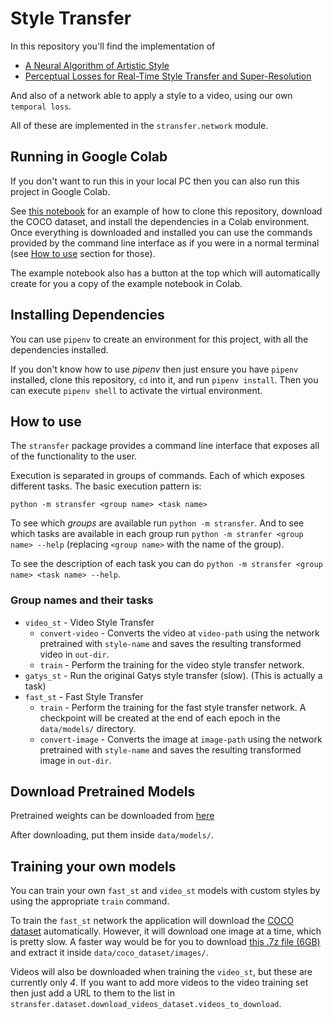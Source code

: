 # Style Transfer

In this repository you'll find the implementation of 

- [A Neural Algorithm of Artistic Style](https://arxiv.org/abs/1508.06576)
- [Perceptual Losses for Real-Time Style Transfer and Super-Resolution](https://arxiv.org/abs/1603.08155)

And also of a network able to apply a style to a video, using our own `temporal loss`.

All of these are implemented in the `stransfer.network` module.


## Running in Google Colab

If you don't want to run this in your local PC then you can also run this project in Google Colab.

See [this notebook](https://github.com/tupini07/StyleTransfer/blob/master/Colab_Style_Transfer.ipynb)
for an example of how to clone this repository, download the COCO dataset, and install the dependencies
in a Colab environment. Once everything is downloaded and installed you can use the commands
provided by the command line interface as if you were in a normal terminal (see [How to use](https://github.com/tupini07/StyleTransfer#how-to-use)
section for those). 

The example notebook also has a button at the top which will automatically create for you a copy 
of the example notebook in Colab.

## Installing Dependencies

You can use `pipenv` to create an environment for this project, with all the dependencies installed.

If you don't know how to use _pipenv_ then just ensure you have `pipenv` installed, 
clone this repository, `cd` into it, and run
`pipenv install`. Then you can execute `pipenv shell` to activate the virtual environment.

## How to use

The `stransfer` package provides a command line interface that exposes all of the functionality to the user. 

Execution is separated in groups of commands. Each of which exposes different tasks. The basic execution pattern is: 

```
python -m stransfer <group name> <task name>
```

To see which _groups_ are available run `python -m stransfer`. And to see which tasks are available in each group run `python -m stranfer <group name> --help` (replacing `<group name>` with the name of the group). 

To see the description of each task you can do `python -m stransfer <group name> <task name> --help`.

### Group names and their tasks

- `video_st` - Video Style Transfer
    - `convert-video` - Converts the video at `video-path` using the network pretrained with `style-name` and saves the resulting transformed video in `out-dir`.
    - `train` - Perform the training for the video style transfer network.
- `gatys_st` - Run the original Gatys style transfer (slow). (This is actually a task)
- `fast_st` - Fast Style Transfer
    - `train` - Perform the training for the fast style transfer network. A checkpoint will be created at the end of each epoch in the `data/models/` directory.
    - `convert-image` - Converts the image at `image-path` using the network pretrained with `style-name` and saves the resulting transformed image in `out-dir`.

## Download Pretrained Models

Pretrained weights can be downloaded from [here](https://drive.google.com/drive/folders/11lsETWvucCiesEaqs5fK5PaCbNMmOV4w?usp=sharing)

After downloading, put them inside `data/models/`.


## Training your own models

You can train your own `fast_st` and `video_st` models with custom styles by using the 
appropriate `train` command. 

To train the `fast_st` network the application will download the [COCO dataset](http://cocodataset.org/)
automatically. However, it will download one image at a time, which is pretty slow. A faster
way would be for you to download [this .7z file (6GB)](https://drive.google.com/file/d/1mTZGqm9fq8vGjkpNph-fhZXW2Dkt-tsH/view?usp=sharing)
and extract it inside `data/coco_dataset/images/`.

Videos will also be downloaded when training the `video_st`, but these are currently only
_4_. If you want to add more videos to the video training set then just add a URL to them
to the list in `stransfer.dataset.download_videos_dataset.videos_to_download`.

